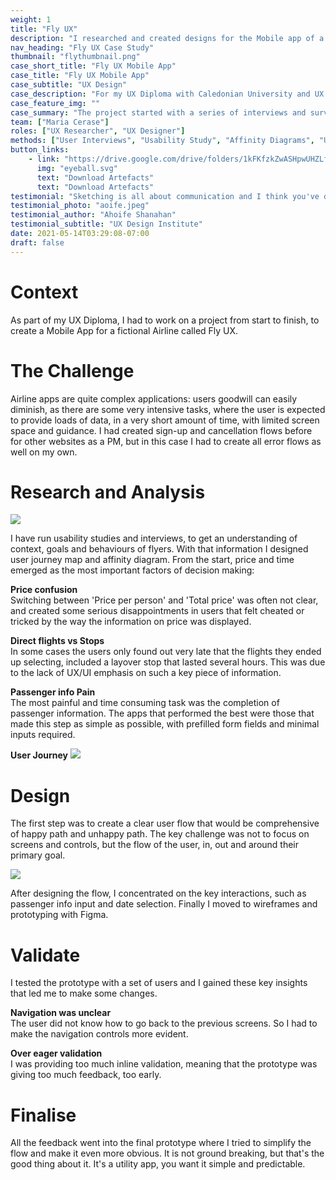```yaml
---
weight: 1
title: "Fly UX"
description: "I researched and created designs for the Mobile app of a fictional Airline: Fly UX"
nav_heading: "Fly UX Case Study"
thumbnail: "flythumbnail.png"
case_short_title: "Fly UX Mobile App"
case_title: "Fly UX Mobile App"
case_subtitle: "UX Design"
case_description: "For my UX Diploma with Caledonian University and UX Design Institute I researched, designed and prototyped a mobile application for a fictional Airline: Fly UX."
case_feature_img: ""
case_summary: "The project started with a series of interviews and surveys with users that travel quite often. I then proceeded to collate the research, analyse the data points and prepare user flows, interactions and finally wireframe and prototype the app."
team: ["Maria Cerase"]
roles: ["UX Researcher", "UX Designer"]
methods: ["User Interviews", "Usability Study", "Affinity Diagrams", "User Flow", "Wireframing", "Prototyping"]
button_links:
    - link: "https://drive.google.com/drive/folders/1kFKfzkZwASHpwUHZLfNDmEM2CgD90fCj"
      img: "eyeball.svg"
      text: "Download Artefacts"
      text: "Download Artefacts"
testimonial: "Sketching is all about communication and I think you've done that really well. Really nice and clear. Your field labels are good and flow feels logical. I think this is a great foundation to your prototype. "
testimonial_photo: "aoife.jpeg"
testimonial_author: "Ahoife Shanahan"
testimonial_subtitle: "UX Design Institute"
date: 2021-05-14T03:29:08-07:00
draft: false
---
```


# Context

As part of my UX Diploma, I had to work on a project from start to finish, to create a Mobile App for a fictional Airline called Fly UX. 

# The Challenge


Airline apps are quite complex applications: users goodwill can easily diminish, as there are some very intensive tasks, where the user is expected to provide loads of data, in a very short amount of time, with limited screen space and guidance. I had created sign-up and cancellation flows before for other websites as a PM, but in this case I had to create all error flows as well on my own.

# Research and Analysis

![](//localhost:1313/casestudies/flyux/img/research.jpg)

I have run usability studies and interviews, to get an understanding of context, goals and behaviours of flyers. With that information I designed user journey map and affinity diagram. From the start, price and time emerged as the most important factors of decision making:

**Price confusion**
<br>Switching between 'Price per person' and 'Total price' was often not clear, and created some serious disappointments in users that felt cheated or tricked by the way the information on price was displayed.

**Direct flights vs Stops**
<br>In some cases the users only found out very late that the flights they ended up selecting, included a layover stop that lasted several hours. This was due to the lack of UX/UI emphasis on such a key piece of information.

**Passenger info Pain**
<br>The most painful and time consuming task was the completion of passenger information. The apps that performed the best were those that made this step as simple as possible, with prefilled form fields and minimal inputs required.

**User Journey**
![](//localhost:1313/casestudies/flyux/img/journey.png)

            
# Design

The first step was to create a clear user flow that would be comprehensive of happy path and unhappy path. The key challenge was not to focus on screens and controls, but the flow of the user, in, out and around their primary goal. 

![](//localhost:1313/casestudies/flyux/img/flyuxflow.png)

After designing the flow, I concentrated on the key interactions, such as passenger info input and date selection. Finally I moved to wireframes and prototyping with Figma. 

# Validate

I tested the prototype with a set of users and I gained these key insights that led me to make some changes.

**Navigation was unclear**
<br>The user did not know how to go back to the previous screens. So I had to make the navigation controls more evident.

**Over eager validation**
<br>I was providing too much inline validation, meaning that the prototype was giving too much feedback, too early.

# Finalise

All the feedback went into the final prototype where I tried to simplify the flow and make it even more obvious. It is not ground breaking, but that's the good thing about it. It's a utility app, you want it simple and predictable.
